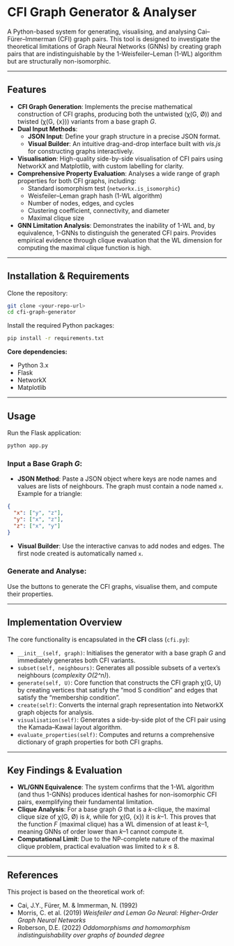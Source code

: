 # CFI Graph Generator & Analyser

A Python-based system for generating, visualising, and analysing Cai–Fürer–Immerman (CFI) graph pairs. This tool is designed to investigate the theoretical limitations of Graph Neural Networks (GNNs) by creating graph pairs that are indistinguishable by the 1-Weisfeiler–Leman (1-WL) algorithm but are structurally non-isomorphic.

---

## Features

- **CFI Graph Generation**: Implements the precise mathematical construction of CFI graphs, producing both the untwisted (χ(G, Ø)) and twisted (χ(G, {x})) variants from a base graph *G*.  
- **Dual Input Methods**:  
  - **JSON Input**: Define your graph structure in a precise JSON format.  
  - **Visual Builder**: An intuitive drag-and-drop interface built with *vis.js* for constructing graphs interactively.  
- **Visualisation**: High-quality side-by-side visualisation of CFI pairs using NetworkX and Matplotlib, with custom labelling for clarity.  
- **Comprehensive Property Evaluation**: Analyses a wide range of graph properties for both CFI graphs, including:  
  - Standard isomorphism test (`networkx.is_isomorphic`)  
  - Weisfeiler–Leman graph hash (1-WL algorithm)  
  - Number of nodes, edges, and cycles  
  - Clustering coefficient, connectivity, and diameter  
  - Maximal clique size  
- **GNN Limitation Analysis**: Demonstrates the inability of 1-WL and, by equivalence, 1-GNNs to distinguish the generated CFI pairs. Provides empirical evidence through clique evaluation that the WL dimension for computing the maximal clique function is high.

---

## Installation & Requirements

Clone the repository:

```bash
git clone <your-repo-url>
cd cfi-graph-generator
```

Install the required Python packages:

```bash
pip install -r requirements.txt
```

**Core dependencies:**
- Python 3.x  
- Flask  
- NetworkX  
- Matplotlib  

---

## Usage

Run the Flask application:

```bash
python app.py
```

### Input a Base Graph *G*:

- **JSON Method**: Paste a JSON object where keys are node names and values are lists of neighbours. The graph must contain a node named `x`. Example for a triangle:  

```json
{
  "x": ["y", "z"],
  "y": ["x", "z"],
  "z": ["x", "y"]
}
```

- **Visual Builder**: Use the interactive canvas to add nodes and edges. The first node created is automatically named `x`.

### Generate and Analyse:
Use the buttons to generate the CFI graphs, visualise them, and compute their properties.

---

## Implementation Overview

The core functionality is encapsulated in the **CFI** class (`cfi.py`):

- `__init__(self, graph)`: Initialises the generator with a base graph *G* and immediately generates both CFI variants.  
- `subset(self, neighbours)`: Generates all possible subsets of a vertex’s neighbours (*complexity O(2^n)*).  
- `generate(self, U)`: Core function that constructs the CFI graph χ(G, U) by creating vertices that satisfy the “mod S condition” and edges that satisfy the “membership condition”.  
- `create(self)`: Converts the internal graph representation into NetworkX graph objects for analysis.  
- `visualisation(self)`: Generates a side-by-side plot of the CFI pair using the Kamada–Kawai layout algorithm.  
- `evaluate_properties(self)`: Computes and returns a comprehensive dictionary of graph properties for both CFI graphs.

---

## Key Findings & Evaluation

- **WL/GNN Equivalence**: The system confirms that the 1-WL algorithm (and thus 1-GNNs) produces identical hashes for non-isomorphic CFI pairs, exemplifying their fundamental limitation.  
- **Clique Analysis**: For a base graph *G* that is a *k*-clique, the maximal clique size of χ(G, Ø) is *k*, while for χ(G, {x}) it is *k*–1. This proves that the function *F* (maximal clique) has a WL dimension of at least *k*–1, meaning GNNs of order lower than *k*–1 cannot compute it.  
- **Computational Limit**: Due to the NP-complete nature of the maximal clique problem, practical evaluation was limited to *k* ≤ 8.

---

## References

This project is based on the theoretical work of:

- Cai, J.Y., Fürer, M. & Immerman, N. (1992)  
- Morris, C. et al. (2019) *Weisfeiler and Leman Go Neural: Higher-Order Graph Neural Networks*  
- Roberson, D.E. (2022) *Oddomorphisms and homomorphism indistinguishability over graphs of bounded degree*  
